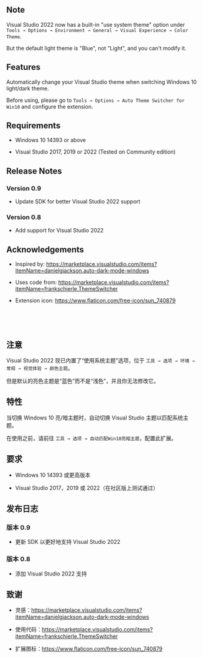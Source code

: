 ## Note

Visual Studio 2022 now has a built-in "use system theme" option under `Tools → Options → Environment → General → Visual Experience → Color Theme`. 

But the default light theme is "Blue", not "Light", and you can't modify it.

## Features

Automatically change your Visual Studio theme when switching Windows 10 light/dark theme.

Before using, please go to `Tools → Options → Auto Theme Switcher for Win10` and configure the extension.

## Requirements

- Windows 10 14393 or above

- Visual Studio 2017, 2019 or 2022 (Tested on Community edition)

## Release Notes

### Version 0.9

- Update SDK for better Visual Studio 2022 support

### Version 0.8

- Add support for Visual Studio 2022

## Acknowledgements

- Inspired by: https://marketplace.visualstudio.com/items?itemName=danielgjackson.auto-dark-mode-windows

- Uses code from: https://marketplace.visualstudio.com/items?itemName=frankschierle.ThemeSwitcher

- Extension icon: https://www.flaticon.com/free-icon/sun_740879

&nbsp;

&nbsp;

## 注意

Visual Studio 2022 现已内置了“使用系统主题”选项，位于 `工具 → 选项 → 环境 → 常规 → 视觉体验 → 颜色主题`。

但是默认的亮色主题是“蓝色”而不是“浅色”，并且你无法修改它。

## 特性

当切换 Windows 10 亮/暗主题时，自动切换 Visual Studio 主题以匹配系统主题。

在使用之前，请前往 `工具 → 选项 → 自动匹配Win10亮暗主题`，配置此扩展。

## 要求

- Windows 10 14393 或更高版本

- Visual Studio 2017，2019 或 2022（在社区版上测试通过）

## 发布日志

### 版本 0.9

- 更新 SDK 以更好地支持 Visual Studio 2022

### 版本 0.8

- 添加 Visual Studio 2022 支持

## 致谢

- 灵感：https://marketplace.visualstudio.com/items?itemName=danielgjackson.auto-dark-mode-windows

- 使用代码：https://marketplace.visualstudio.com/items?itemName=frankschierle.ThemeSwitcher

- 扩展图标：https://www.flaticon.com/free-icon/sun_740879